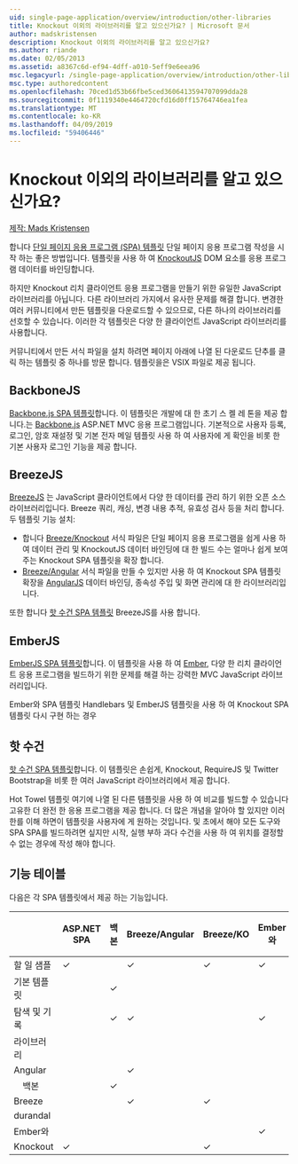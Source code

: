 ```yaml
---
uid: single-page-application/overview/introduction/other-libraries
title: Knockout 이외의 라이브러리를 알고 있으신가요? | Microsoft 문서
author: madskristensen
description: Knockout 이외의 라이브러리를 알고 있으신가요?
ms.author: riande
ms.date: 02/05/2013
ms.assetid: a8367c6d-ef94-4dff-a010-5eff9e6eea96
msc.legacyurl: /single-page-application/overview/introduction/other-libraries
msc.type: authoredcontent
ms.openlocfilehash: 70ced1d53b66fbe5ced3606413594707099dda28
ms.sourcegitcommit: 0f1119340e4464720cfd16d0ff15764746ea1fea
ms.translationtype: MT
ms.contentlocale: ko-KR
ms.lasthandoff: 04/09/2019
ms.locfileid: "59406446"
---
```

# <a name="know-a-library-other-than-knockout"></a>Knockout 이외의 라이브러리를 알고 있으신가요?

[제작: Mads Kristensen](https://github.com/madskristensen)

합니다 [단일 페이지 응용 프로그램 (SPA) 템플릿](knockoutjs-template.md) 단일 페이지 응용 프로그램 작성을 시작 하는 좋은 방법입니다. 템플릿을 사용 하 여 [KnockoutJS](http://knockoutjs.com/) DOM 요소를 응용 프로그램 데이터를 바인딩합니다.

하지만 Knockout 리치 클라이언트 응용 프로그램을 만들기 위한 유일한 JavaScript 라이브러리를 아닙니다. 다른 라이브러리 가지에서 유사한 문제를 해결 합니다. 변경한 여러 커뮤니티에서 만든 템플릿을 다운로드할 수 있으므로, 다른 하나의 라이브러리를 선호할 수 있습니다. 이러한 각 템플릿은 다양 한 클라이언트 JavaScript 라이브러리를 사용합니다.

커뮤니티에서 만든 서식 파일을 설치 하려면 페이지 아래에 나열 된 다운로드 단추를 클릭 하는 템플릿 중 하나를 방문 합니다. 템플릿을은 VSIX 파일로 제공 됩니다.

## <a name="backbonejs"></a>BackboneJS

[Backbone.js SPA 템플릿](../templates/backbonejs-template.md)합니다. 이 템플릿은 개발에 대 한 초기 스 켈 레 톤을 제공 합니다.는 [Backbone.js](http://backbonejs.org/) ASP.NET MVC 응용 프로그램입니다. 기본적으로 사용자 등록, 로그인, 암호 재설정 및 기본 전자 메일 템플릿 사용 하 여 사용자에 게 확인을 비롯 한 기본 사용자 로그인 기능을 제공 합니다.

## <a name="breezejs"></a>BreezeJS

[BreezeJS](http://www.breezejs.com/?utm_source=ms-spa) 는 JavaScript 클라이언트에서 다양 한 데이터를 관리 하기 위한 오픈 소스 라이브러리입니다. Breeze 쿼리, 캐싱, 변경 내용 추적, 유효성 검사 등을 처리 합니다. 두 템플릿 기능 설치:

- 합니다 [Breeze/Knockout](../templates/breezeknockout-template.md) 서식 파일은 단일 페이지 응용 프로그램을 쉽게 사용 하 여 데이터 관리 및 KnockoutJS 데이터 바인딩에 대 한 빌드 수는 얼마나 쉽게 보여 주는 Knockout SPA 템플릿을 확장 합니다.
- [Breeze/Angular](../templates/breezeangular-template.md) 서식 파일을 만들 수 있지만 사용 하 여 Knockout SPA 템플릿 확장을 [AngularJS](http://angularjs.org) 데이터 바인딩, 종속성 주입 및 화면 관리에 대 한 라이브러리입니다.

또한 합니다 [핫 수건 SPA 템플릿](../templates/hottowel-template.md) BreezeJS를 사용 합니다.

## <a name="emberjs"></a>EmberJS

[EmberJS SPA 템플릿](../templates/emberjs-template.md)합니다. 이 템플릿을 사용 하 여 [Ember](http://emberjs.com/), 다양 한 리치 클라이언트 응용 프로그램을 빌드하기 위한 문제를 해결 하는 강력한 MVC JavaScript 라이브러리입니다.

Ember와 SPA 템플릿 Handlebars 및 EmberJS 템플릿을 사용 하 여 Knockout SPA 템플릿 다시 구현 하는 경우

## <a name="hot-towel"></a>핫 수건

[핫 수건 SPA 템플릿](../templates/hottowel-template.md)합니다. 이 템플릿은 손쉽게, Knockout, RequireJS 및 Twitter Bootstrap을 비롯 한 여러 JavaScript 라이브러리에서 제공 합니다.

Hot Towel 템플릿 여기에 나열 된 다른 템플릿을 사용 하 여 비교를 빌드할 수 있습니다 고유한 더 완전 한 응용 프로그램을 제공 합니다. 더 많은 개념을 알아야 할 있지만 이러한를 이해 하면이 템플릿을 사용자에 게 원하는 것입니다. 및 초에서 해야 모든 도구와 SPA SPA를 빌드하려면 싶지만 시작, 실행 부하 과다 수건을 사용 하 여 위치를 결정할 수 없는 경우에 작성 해야 합니다.

## <a name="feature-table"></a>기능 테이블

다음은 각 SPA 템플릿에서 제공 하는 기능입니다.


|                        | ASP.NET SPA | 백본 | Breeze/Angular | Breeze/KO |  Ember와   | 핫 수건 |
|------------------------|-------------|----------|----------------|-----------|----------|-----------|
|      할 일 샘플       |  &#10003;   |          |    &#10003;    | &#10003;  | &#10003; |           |
|     기본 템플릿      |             | &#10003; |                |           |          | &#10003;  |
| 탐색 및 기록 |             | &#10003; |    &#10003;    |           | &#10003; | &#10003;  |
|        라이브러리       |             |          |                |           |          |           |
|        Angular         |             |          |    &#10003;    |           |          |           |
|    &#8195;백본     |             | &#10003; |                |           |          |           |
|         Breeze         |             |          |    &#10003;    | &#10003;  |          | &#10003;  |
|        durandal        |             |          |                |           |          | &#10003;  |
|         Ember와          |             |          |                |           | &#10003; |           |
|        Knockout        |  &#10003;   |          |                | &#10003;  |          | &#10003;  |

